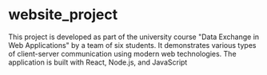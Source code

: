# website_project
This project is developed as part of the university course "Data Exchange in Web Applications" by a team of six students. It demonstrates various types of client-server communication using modern web technologies. The application is built with React, Node.js, and JavaScript
